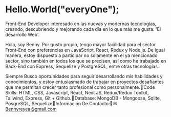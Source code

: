 
# Hello.World("everyOne");

Front-End Developer interesado en las nuevas y modernas tecnologías, creando, descubriendo y mejorando cada día en lo que más me gusta: 'El desarrollo Web'.

Hola, soy Benny. Por gusto propio, tengo mayor facilidad para el sector Front-End con preferencias en JavaScript, React, Redux y Node.js. De igual manera, estoy dispuesto a participar no solamente en el ya mencionado sector, sino también en todos los que se precisen, así como he trabajado en Back-End con Express, Sequelize y PostgreSQL, entre otras tecnologías.

Siempre Busco oportunidades para seguir desarrollando mis habilidades y conocimientos, y estoy entusiasmado de trabajar en proyectos desafiantes que me permitan crecer tanto profesional como personalmente.🔌 Code Skills: HTML, CSS, Javascript, React, Next JS, Redux/Redux Toolkit, Tailwind, Express, Git + Github.🔌 Database: MongoDB - Mongoose, Sqlite, PosgreSQL, Sequelize🔌 Informacion De Contacto:🔻 ✉ Bennyreyea@gmail.com
